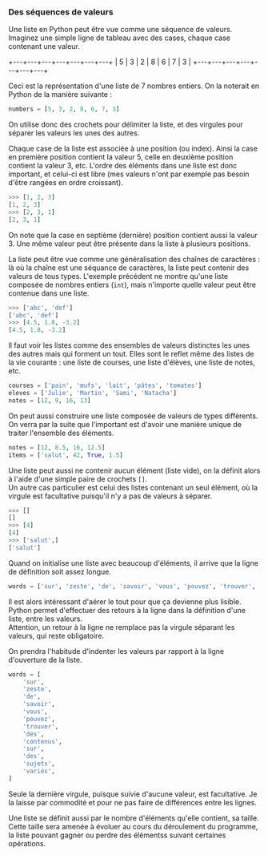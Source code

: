 ### Des séquences de valeurs

Une liste en Python peut être vue comme une séquence de valeurs.
Imaginez une simple ligne de tableau avec des cases, chaque case contenant une valeur.

+---+---+---+---+---+---+---+
| 5 | 3 | 2 | 8 | 6 | 7 | 3 |
+---+---+---+---+---+---+---+

Ceci est la représentation d'une liste de 7 nombres entiers.
On la noterait en Python de la manière suivante :

```python
numbers = [5, 3, 2, 8, 6, 7, 3]
```

On utilise donc des crochets pour délimiter la liste, et des virgules pour séparer les valeurs les unes des autres.

Chaque case de la liste est associée à une position (ou index). Ainsi la case en première position contient la valeur 5, celle en deuxième position contient la valeur 3, etc.
L'ordre des éléments dans une liste est donc important, et celui-ci est libre (mes valeurs n'ont par exemple pas besoin d'être rangées en ordre croissant).

```python
>>> [1, 2, 3]
[1, 2, 3]
>>> [2, 3, 1]
[2, 3, 1]
```

On note que la case en septième (dernière) position contient aussi la valeur 3. Une même valeur peut être présente dans la liste à plusieurs positions.

La liste peut être vue comme une généralisation des chaînes de caractères : là où la chaîne est une séquance de caractères, la liste peut contenir des valeurs de tous types.
L'exemple précédent ne montre qu'une liste composée de nombres entiers (`int`), mais n'importe quelle valeur peut être contenue dans une liste.

```python
>>> ['abc', 'def']
['abc', 'def']
>>> [4.5, 1.8, -3.2]
[4.5, 1.8, -3.2]
```

Il faut voir les listes comme des ensembles de valeurs distinctes les unes des autres mais qui forment un tout.
Elles sont le reflet même des listes de la vie courante : une liste de courses, une liste d'élèves, une liste de notes, etc.

```python
courses = ['pain', 'œufs', 'lait', 'pâtes', 'tomates']
eleves = ['Julie', 'Martin', 'Sami', 'Natacha']
notes = [12, 9, 16, 13]
```

On peut aussi construire une liste composée de valeurs de types différents.
On verra par la suite que l'important est d'avoir une manière unique de traiter l'ensemble des éléments.

```python
notes = [12, 8.5, 16, 12.5]
items = ['salut', 42, True, 1.5]
```

Une liste peut aussi ne contenir aucun élément (liste vide), on la définit alors à l'aide d'une simple paire de crochets `[]`.  
Un autre cas particulier est celui des listes contenant un seul élément, où la virgule est facultative puisqu'il n'y a pas de valeurs à séparer.

```python
>>> []
[]
>>> [4]
[4]
>>> ['salut',]
['salut']
```

Quand on initialise une liste avec beaucoup d'éléments, il arrive que la ligne de définition soit assez longue.

```python
words = ['sur', 'zeste', 'de', 'savoir', 'vous', 'pouvez', 'trouver', 'des', 'contenus', 'sur', 'des', 'sujets', 'variés']
```

Il est alors intéressant d'aérer le tout pour que ça devienne plus lisible.
Python permet d'effectuer des retours à la ligne dans la définition d'une liste, entre les valeurs.  
Attention, un retour à la ligne ne remplace pas la virgule séparant les valeurs, qui reste obligatoire.

On prendra l'habitude d'indenter les valeurs par rapport à la ligne d'ouverture de la liste.

```python
words = [
    'sur',
    'zeste',
    'de',
    'savoir',
    'vous',
    'pouvez',
    'trouver',
    'des',
    'contenus',
    'sur',
    'des',
    'sujets',
    'variés',
]
```

Seule la dernière virgule, puisque suivie d'aucune valeur, est facultative.
Je la laisse par commodité et pour ne pas faire de différences entre les lignes.

Une liste se définit aussi par le nombre d'éléments qu'elle contient, sa taille.
Cette taille sera amenée à évoluer au cours du déroulement du programme, la liste pouvant gagner ou perdre des élémentss suivant certaines opérations.

